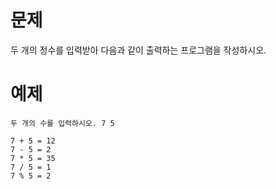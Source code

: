 # 문제
두 개의 정수를 입력받아 다음과 같이 출력하는 프로그램을 작성하시오. 

# 예제
```
두 개의 수를 입력하시오. 7 5
```
```
7 + 5 = 12
7 - 5 = 2
7 * 5 = 35
7 / 5 = 1
7 % 5 = 2
```
